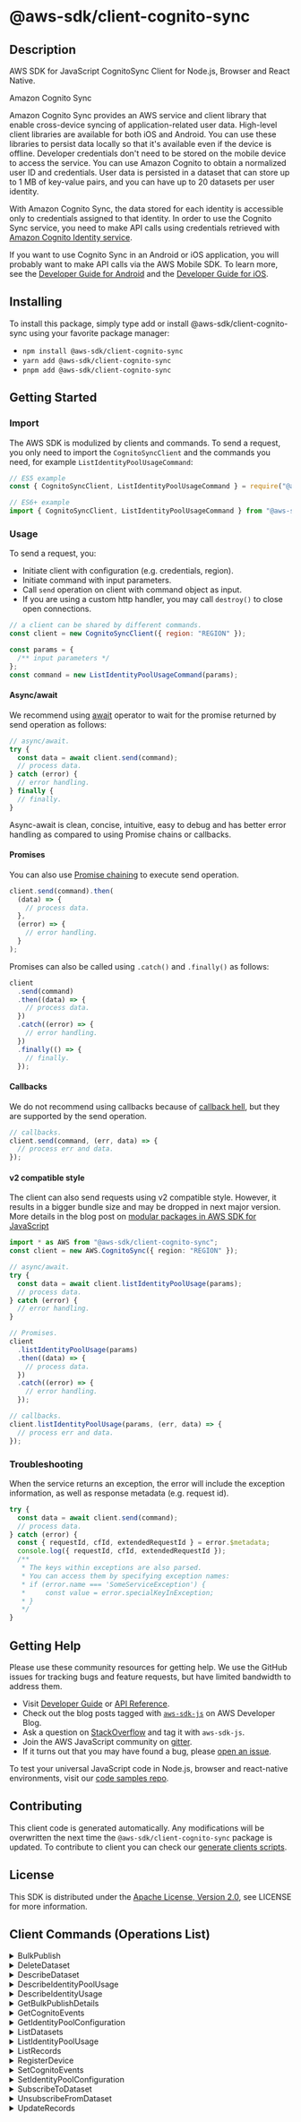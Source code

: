 <!-- generated file, do not edit directly -->

# @aws-sdk/client-cognito-sync

## Description

AWS SDK for JavaScript CognitoSync Client for Node.js, Browser and React Native.

<fullname>Amazon Cognito Sync</fullname>

<p>Amazon Cognito Sync provides an AWS service and client library that enable cross-device syncing of
application-related user data. High-level client libraries are available for both iOS and
Android. You can use these libraries to persist data locally so that it's available even if
the device is offline. Developer credentials don't need to be stored on the mobile device
to access the service. You can use Amazon Cognito to obtain a normalized user ID and
credentials. User data is persisted in a dataset that can store up to 1 MB of key-value
pairs, and you can have up to 20 datasets per user identity.</p>
<p>With Amazon Cognito Sync, the data stored for each identity is accessible only to
credentials assigned to that identity. In order to use the Cognito Sync service, you need
to make API calls using credentials retrieved with <a href="http://docs.aws.amazon.com/cognitoidentity/latest/APIReference/Welcome.html">Amazon Cognito Identity service</a>.</p>
<p>If you want to use Cognito Sync in an Android or iOS application, you will probably want to
make API calls via the AWS Mobile SDK. To learn more, see the <a href="http://docs.aws.amazon.com/mobile/sdkforandroid/developerguide/cognito-sync.html">Developer Guide for Android</a> and the <a href="http://docs.aws.amazon.com/mobile/sdkforios/developerguide/cognito-sync.html">Developer Guide for iOS</a>.</p>

## Installing

To install this package, simply type add or install @aws-sdk/client-cognito-sync
using your favorite package manager:

- `npm install @aws-sdk/client-cognito-sync`
- `yarn add @aws-sdk/client-cognito-sync`
- `pnpm add @aws-sdk/client-cognito-sync`

## Getting Started

### Import

The AWS SDK is modulized by clients and commands.
To send a request, you only need to import the `CognitoSyncClient` and
the commands you need, for example `ListIdentityPoolUsageCommand`:

```js
// ES5 example
const { CognitoSyncClient, ListIdentityPoolUsageCommand } = require("@aws-sdk/client-cognito-sync");
```

```ts
// ES6+ example
import { CognitoSyncClient, ListIdentityPoolUsageCommand } from "@aws-sdk/client-cognito-sync";
```

### Usage

To send a request, you:

- Initiate client with configuration (e.g. credentials, region).
- Initiate command with input parameters.
- Call `send` operation on client with command object as input.
- If you are using a custom http handler, you may call `destroy()` to close open connections.

```js
// a client can be shared by different commands.
const client = new CognitoSyncClient({ region: "REGION" });

const params = {
  /** input parameters */
};
const command = new ListIdentityPoolUsageCommand(params);
```

#### Async/await

We recommend using [await](https://developer.mozilla.org/en-US/docs/Web/JavaScript/Reference/Operators/await)
operator to wait for the promise returned by send operation as follows:

```js
// async/await.
try {
  const data = await client.send(command);
  // process data.
} catch (error) {
  // error handling.
} finally {
  // finally.
}
```

Async-await is clean, concise, intuitive, easy to debug and has better error handling
as compared to using Promise chains or callbacks.

#### Promises

You can also use [Promise chaining](https://developer.mozilla.org/en-US/docs/Web/JavaScript/Guide/Using_promises#chaining)
to execute send operation.

```js
client.send(command).then(
  (data) => {
    // process data.
  },
  (error) => {
    // error handling.
  }
);
```

Promises can also be called using `.catch()` and `.finally()` as follows:

```js
client
  .send(command)
  .then((data) => {
    // process data.
  })
  .catch((error) => {
    // error handling.
  })
  .finally(() => {
    // finally.
  });
```

#### Callbacks

We do not recommend using callbacks because of [callback hell](http://callbackhell.com/),
but they are supported by the send operation.

```js
// callbacks.
client.send(command, (err, data) => {
  // process err and data.
});
```

#### v2 compatible style

The client can also send requests using v2 compatible style.
However, it results in a bigger bundle size and may be dropped in next major version. More details in the blog post
on [modular packages in AWS SDK for JavaScript](https://aws.amazon.com/blogs/developer/modular-packages-in-aws-sdk-for-javascript/)

```ts
import * as AWS from "@aws-sdk/client-cognito-sync";
const client = new AWS.CognitoSync({ region: "REGION" });

// async/await.
try {
  const data = await client.listIdentityPoolUsage(params);
  // process data.
} catch (error) {
  // error handling.
}

// Promises.
client
  .listIdentityPoolUsage(params)
  .then((data) => {
    // process data.
  })
  .catch((error) => {
    // error handling.
  });

// callbacks.
client.listIdentityPoolUsage(params, (err, data) => {
  // process err and data.
});
```

### Troubleshooting

When the service returns an exception, the error will include the exception information,
as well as response metadata (e.g. request id).

```js
try {
  const data = await client.send(command);
  // process data.
} catch (error) {
  const { requestId, cfId, extendedRequestId } = error.$metadata;
  console.log({ requestId, cfId, extendedRequestId });
  /**
   * The keys within exceptions are also parsed.
   * You can access them by specifying exception names:
   * if (error.name === 'SomeServiceException') {
   *     const value = error.specialKeyInException;
   * }
   */
}
```

## Getting Help

Please use these community resources for getting help.
We use the GitHub issues for tracking bugs and feature requests, but have limited bandwidth to address them.

- Visit [Developer Guide](https://docs.aws.amazon.com/sdk-for-javascript/v3/developer-guide/welcome.html)
  or [API Reference](https://docs.aws.amazon.com/AWSJavaScriptSDK/v3/latest/index.html).
- Check out the blog posts tagged with [`aws-sdk-js`](https://aws.amazon.com/blogs/developer/tag/aws-sdk-js/)
  on AWS Developer Blog.
- Ask a question on [StackOverflow](https://stackoverflow.com/questions/tagged/aws-sdk-js) and tag it with `aws-sdk-js`.
- Join the AWS JavaScript community on [gitter](https://gitter.im/aws/aws-sdk-js-v3).
- If it turns out that you may have found a bug, please [open an issue](https://github.com/aws/aws-sdk-js-v3/issues/new/choose).

To test your universal JavaScript code in Node.js, browser and react-native environments,
visit our [code samples repo](https://github.com/aws-samples/aws-sdk-js-tests).

## Contributing

This client code is generated automatically. Any modifications will be overwritten the next time the `@aws-sdk/client-cognito-sync` package is updated.
To contribute to client you can check our [generate clients scripts](https://github.com/aws/aws-sdk-js-v3/tree/main/scripts/generate-clients).

## License

This SDK is distributed under the
[Apache License, Version 2.0](http://www.apache.org/licenses/LICENSE-2.0),
see LICENSE for more information.

## Client Commands (Operations List)

<details>
<summary>
BulkPublish
</summary>

[Command API Reference](https://docs.aws.amazon.com/AWSJavaScriptSDK/v3/latest/client/cognito-sync/command/BulkPublishCommand/) / [Input](https://docs.aws.amazon.com/AWSJavaScriptSDK/v3/latest/Package/-aws-sdk-client-cognito-sync/Interface/BulkPublishCommandInput/) / [Output](https://docs.aws.amazon.com/AWSJavaScriptSDK/v3/latest/Package/-aws-sdk-client-cognito-sync/Interface/BulkPublishCommandOutput/)

</details>
<details>
<summary>
DeleteDataset
</summary>

[Command API Reference](https://docs.aws.amazon.com/AWSJavaScriptSDK/v3/latest/client/cognito-sync/command/DeleteDatasetCommand/) / [Input](https://docs.aws.amazon.com/AWSJavaScriptSDK/v3/latest/Package/-aws-sdk-client-cognito-sync/Interface/DeleteDatasetCommandInput/) / [Output](https://docs.aws.amazon.com/AWSJavaScriptSDK/v3/latest/Package/-aws-sdk-client-cognito-sync/Interface/DeleteDatasetCommandOutput/)

</details>
<details>
<summary>
DescribeDataset
</summary>

[Command API Reference](https://docs.aws.amazon.com/AWSJavaScriptSDK/v3/latest/client/cognito-sync/command/DescribeDatasetCommand/) / [Input](https://docs.aws.amazon.com/AWSJavaScriptSDK/v3/latest/Package/-aws-sdk-client-cognito-sync/Interface/DescribeDatasetCommandInput/) / [Output](https://docs.aws.amazon.com/AWSJavaScriptSDK/v3/latest/Package/-aws-sdk-client-cognito-sync/Interface/DescribeDatasetCommandOutput/)

</details>
<details>
<summary>
DescribeIdentityPoolUsage
</summary>

[Command API Reference](https://docs.aws.amazon.com/AWSJavaScriptSDK/v3/latest/client/cognito-sync/command/DescribeIdentityPoolUsageCommand/) / [Input](https://docs.aws.amazon.com/AWSJavaScriptSDK/v3/latest/Package/-aws-sdk-client-cognito-sync/Interface/DescribeIdentityPoolUsageCommandInput/) / [Output](https://docs.aws.amazon.com/AWSJavaScriptSDK/v3/latest/Package/-aws-sdk-client-cognito-sync/Interface/DescribeIdentityPoolUsageCommandOutput/)

</details>
<details>
<summary>
DescribeIdentityUsage
</summary>

[Command API Reference](https://docs.aws.amazon.com/AWSJavaScriptSDK/v3/latest/client/cognito-sync/command/DescribeIdentityUsageCommand/) / [Input](https://docs.aws.amazon.com/AWSJavaScriptSDK/v3/latest/Package/-aws-sdk-client-cognito-sync/Interface/DescribeIdentityUsageCommandInput/) / [Output](https://docs.aws.amazon.com/AWSJavaScriptSDK/v3/latest/Package/-aws-sdk-client-cognito-sync/Interface/DescribeIdentityUsageCommandOutput/)

</details>
<details>
<summary>
GetBulkPublishDetails
</summary>

[Command API Reference](https://docs.aws.amazon.com/AWSJavaScriptSDK/v3/latest/client/cognito-sync/command/GetBulkPublishDetailsCommand/) / [Input](https://docs.aws.amazon.com/AWSJavaScriptSDK/v3/latest/Package/-aws-sdk-client-cognito-sync/Interface/GetBulkPublishDetailsCommandInput/) / [Output](https://docs.aws.amazon.com/AWSJavaScriptSDK/v3/latest/Package/-aws-sdk-client-cognito-sync/Interface/GetBulkPublishDetailsCommandOutput/)

</details>
<details>
<summary>
GetCognitoEvents
</summary>

[Command API Reference](https://docs.aws.amazon.com/AWSJavaScriptSDK/v3/latest/client/cognito-sync/command/GetCognitoEventsCommand/) / [Input](https://docs.aws.amazon.com/AWSJavaScriptSDK/v3/latest/Package/-aws-sdk-client-cognito-sync/Interface/GetCognitoEventsCommandInput/) / [Output](https://docs.aws.amazon.com/AWSJavaScriptSDK/v3/latest/Package/-aws-sdk-client-cognito-sync/Interface/GetCognitoEventsCommandOutput/)

</details>
<details>
<summary>
GetIdentityPoolConfiguration
</summary>

[Command API Reference](https://docs.aws.amazon.com/AWSJavaScriptSDK/v3/latest/client/cognito-sync/command/GetIdentityPoolConfigurationCommand/) / [Input](https://docs.aws.amazon.com/AWSJavaScriptSDK/v3/latest/Package/-aws-sdk-client-cognito-sync/Interface/GetIdentityPoolConfigurationCommandInput/) / [Output](https://docs.aws.amazon.com/AWSJavaScriptSDK/v3/latest/Package/-aws-sdk-client-cognito-sync/Interface/GetIdentityPoolConfigurationCommandOutput/)

</details>
<details>
<summary>
ListDatasets
</summary>

[Command API Reference](https://docs.aws.amazon.com/AWSJavaScriptSDK/v3/latest/client/cognito-sync/command/ListDatasetsCommand/) / [Input](https://docs.aws.amazon.com/AWSJavaScriptSDK/v3/latest/Package/-aws-sdk-client-cognito-sync/Interface/ListDatasetsCommandInput/) / [Output](https://docs.aws.amazon.com/AWSJavaScriptSDK/v3/latest/Package/-aws-sdk-client-cognito-sync/Interface/ListDatasetsCommandOutput/)

</details>
<details>
<summary>
ListIdentityPoolUsage
</summary>

[Command API Reference](https://docs.aws.amazon.com/AWSJavaScriptSDK/v3/latest/client/cognito-sync/command/ListIdentityPoolUsageCommand/) / [Input](https://docs.aws.amazon.com/AWSJavaScriptSDK/v3/latest/Package/-aws-sdk-client-cognito-sync/Interface/ListIdentityPoolUsageCommandInput/) / [Output](https://docs.aws.amazon.com/AWSJavaScriptSDK/v3/latest/Package/-aws-sdk-client-cognito-sync/Interface/ListIdentityPoolUsageCommandOutput/)

</details>
<details>
<summary>
ListRecords
</summary>

[Command API Reference](https://docs.aws.amazon.com/AWSJavaScriptSDK/v3/latest/client/cognito-sync/command/ListRecordsCommand/) / [Input](https://docs.aws.amazon.com/AWSJavaScriptSDK/v3/latest/Package/-aws-sdk-client-cognito-sync/Interface/ListRecordsCommandInput/) / [Output](https://docs.aws.amazon.com/AWSJavaScriptSDK/v3/latest/Package/-aws-sdk-client-cognito-sync/Interface/ListRecordsCommandOutput/)

</details>
<details>
<summary>
RegisterDevice
</summary>

[Command API Reference](https://docs.aws.amazon.com/AWSJavaScriptSDK/v3/latest/client/cognito-sync/command/RegisterDeviceCommand/) / [Input](https://docs.aws.amazon.com/AWSJavaScriptSDK/v3/latest/Package/-aws-sdk-client-cognito-sync/Interface/RegisterDeviceCommandInput/) / [Output](https://docs.aws.amazon.com/AWSJavaScriptSDK/v3/latest/Package/-aws-sdk-client-cognito-sync/Interface/RegisterDeviceCommandOutput/)

</details>
<details>
<summary>
SetCognitoEvents
</summary>

[Command API Reference](https://docs.aws.amazon.com/AWSJavaScriptSDK/v3/latest/client/cognito-sync/command/SetCognitoEventsCommand/) / [Input](https://docs.aws.amazon.com/AWSJavaScriptSDK/v3/latest/Package/-aws-sdk-client-cognito-sync/Interface/SetCognitoEventsCommandInput/) / [Output](https://docs.aws.amazon.com/AWSJavaScriptSDK/v3/latest/Package/-aws-sdk-client-cognito-sync/Interface/SetCognitoEventsCommandOutput/)

</details>
<details>
<summary>
SetIdentityPoolConfiguration
</summary>

[Command API Reference](https://docs.aws.amazon.com/AWSJavaScriptSDK/v3/latest/client/cognito-sync/command/SetIdentityPoolConfigurationCommand/) / [Input](https://docs.aws.amazon.com/AWSJavaScriptSDK/v3/latest/Package/-aws-sdk-client-cognito-sync/Interface/SetIdentityPoolConfigurationCommandInput/) / [Output](https://docs.aws.amazon.com/AWSJavaScriptSDK/v3/latest/Package/-aws-sdk-client-cognito-sync/Interface/SetIdentityPoolConfigurationCommandOutput/)

</details>
<details>
<summary>
SubscribeToDataset
</summary>

[Command API Reference](https://docs.aws.amazon.com/AWSJavaScriptSDK/v3/latest/client/cognito-sync/command/SubscribeToDatasetCommand/) / [Input](https://docs.aws.amazon.com/AWSJavaScriptSDK/v3/latest/Package/-aws-sdk-client-cognito-sync/Interface/SubscribeToDatasetCommandInput/) / [Output](https://docs.aws.amazon.com/AWSJavaScriptSDK/v3/latest/Package/-aws-sdk-client-cognito-sync/Interface/SubscribeToDatasetCommandOutput/)

</details>
<details>
<summary>
UnsubscribeFromDataset
</summary>

[Command API Reference](https://docs.aws.amazon.com/AWSJavaScriptSDK/v3/latest/client/cognito-sync/command/UnsubscribeFromDatasetCommand/) / [Input](https://docs.aws.amazon.com/AWSJavaScriptSDK/v3/latest/Package/-aws-sdk-client-cognito-sync/Interface/UnsubscribeFromDatasetCommandInput/) / [Output](https://docs.aws.amazon.com/AWSJavaScriptSDK/v3/latest/Package/-aws-sdk-client-cognito-sync/Interface/UnsubscribeFromDatasetCommandOutput/)

</details>
<details>
<summary>
UpdateRecords
</summary>

[Command API Reference](https://docs.aws.amazon.com/AWSJavaScriptSDK/v3/latest/client/cognito-sync/command/UpdateRecordsCommand/) / [Input](https://docs.aws.amazon.com/AWSJavaScriptSDK/v3/latest/Package/-aws-sdk-client-cognito-sync/Interface/UpdateRecordsCommandInput/) / [Output](https://docs.aws.amazon.com/AWSJavaScriptSDK/v3/latest/Package/-aws-sdk-client-cognito-sync/Interface/UpdateRecordsCommandOutput/)

</details>
